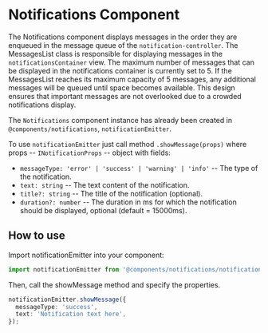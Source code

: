 # Notifications Component

The Notifications component displays messages in the order they are enqueued in the message queue of the `notification-controller`. The MessagesList class is responsible for displaying messages in the `notificationsContainer` view.
The maximum number of messages that can be displayed in the notifications container is currently set to 5. If the MessagesList reaches its maximum capacity of 5 messages, any additional messages will be queued until space becomes available. This design ensures that important messages are not overlooked due to a crowded notifications display.

The `Notifications` component instance has already been created in `@components/notifications`, `notificationEmitter`.

To use `notificationEmitter` just call method `.showMessage(props)` where props -- `INotificationProps` -- object with fields:

- `messageType: 'error' | 'success' | 'warning' | 'info'` -- The type of the notification.
- `text: string` -- The text content of the notification.
- `title?: string` -- The title of the notification (optional).
- `duration?: number` -- The duration in ms for which the notification should be displayed, optional (default = 15000ms).

## How to use

Import notificationEmitter into your component:

```ts
import notificationEmitter from '@components/notifications/notifications-controller';
```

Then, call the showMessage method and specify the properties.

```ts
notificationEmitter.showMessage({
  messageType: 'success',
  text: 'Notification text here',
});
```
